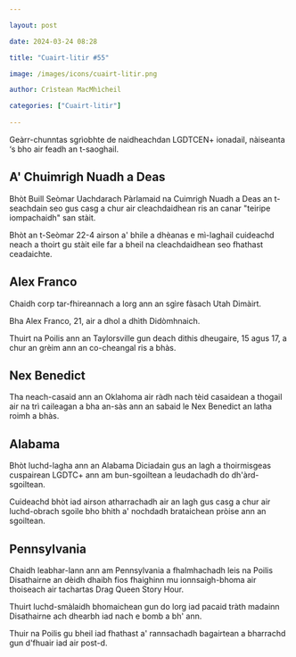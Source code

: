 ```yaml
---

layout: post

date: 2024-03-24 08:28

title: "Cuairt-litir #55"

image: /images/icons/cuairt-litir.png

author: Crìstean MacMhìcheil

categories: ["Cuairt-litir"]
  
---
```


Geàrr-chunntas sgrìobhte de naidheachdan LGDTCEN+ ionadail, nàiseanta ‘s bho air feadh an t-saoghail.

## A' Chuimrigh Nuadh a Deas

Bhòt Buill Seòmar Uachdarach Pàrlamaid na Cuimrigh Nuadh a Deas an t-seachdain seo gus casg a chur air cleachdaidhean ris an canar "teiripe iompachaidh" san stàit.

Bhòt an t-Seòmar 22-4 airson a' bhile a dhèanas e mì-laghail cuideachd neach a thoirt gu stàit eile far a bheil na cleachdaidhean seo fhathast ceadaichte.

## Alex Franco

Chaidh corp tar-fhireannach a lorg ann an sgìre fàsach Utah Dimàirt.

Bha Alex Franco, 21, air a dhol a dhìth Didòmhnaich.

Thuirt na Poilis ann an Taylorsville gun deach dithis dheugaire, 15 agus 17, a chur an grèim ann an co-cheangal ris a bhàs.

## Nex Benedict

Tha neach-casaid ann an Oklahoma air ràdh nach tèid casaidean a thogail air na trì caileagan a bha an-sàs ann an sabaid le Nex Benedict an latha roimh a bhàs.

## Alabama

Bhòt luchd-lagha ann an Alabama Diciadain gus an lagh a thoirmisgeas cuspairean LGDTC+ ann am bun-sgoiltean a leudachadh do dh'àrd-sgoiltean.

Cuideachd bhòt iad airson atharrachadh air an lagh gus casg a chur air luchd-obrach sgoile bho bhith a' nochdadh brataichean pròise ann an sgoiltean.

## Pennsylvania

Chaidh leabhar-lann ann am Pennsylvania a fhalmhachadh leis na Poilis Disathairne an dèidh dhaibh fios fhaighinn mu ionnsaigh-bhoma air thoiseach air tachartas Drag Queen Story Hour.

Thuirt luchd-smàlaidh bhomaichean gun do lorg iad pacaid tràth madainn Disathairne ach dhearbh iad nach e bomb a bh' ann.

Thuir na Poilis gu bheil iad fhathast a' rannsachadh bagairtean a bharrachd gun d'fhuair iad air post-d.